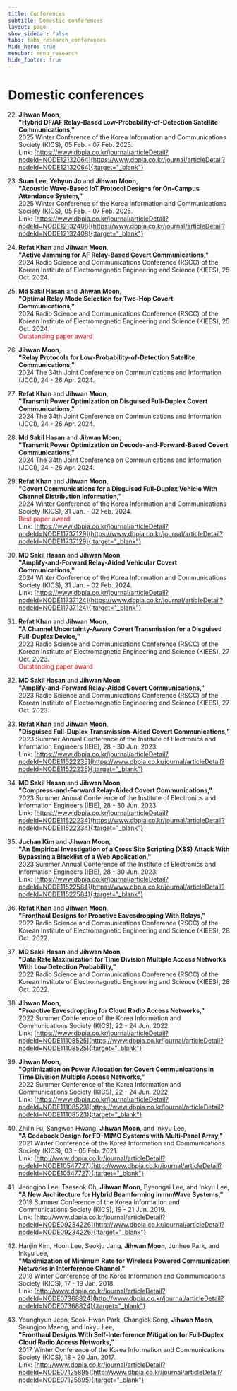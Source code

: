 ```yaml
---
title: Conferences
subtitle: Domestic conferences
layout: page
show_sidebar: false
tabs: tabs_research_conferences
hide_hero: true
menubar: menu_research
hide_footer: true
---
```


# Domestic conferences

22. __Jihwan Moon__,      
__"Hybrid DF/AF Relay-Based Low-Probability-of-Detection Satellite Communications,"__     
2025 Winter Conference of the Korea Information and Communications Society (KICS), 05 Feb. - 07 Feb. 2025.       
Link: [https://www.dbpia.co.kr/journal/articleDetail?nodeId=NODE12132064](https://www.dbpia.co.kr/journal/articleDetail?nodeId=NODE12132064){:target="_blank"}       

21. __Suan Lee__, __Yehyun Jo__ and __Jihwan Moon__,      
__"Acoustic Wave-Based IoT Protocol Designs for On-Campus Attendance System,"__     
2025 Winter Conference of the Korea Information and Communications Society (KICS), 05 Feb. - 07 Feb. 2025.       
Link: [https://www.dbpia.co.kr/journal/articleDetail?nodeId=NODE12132408](https://www.dbpia.co.kr/journal/articleDetail?nodeId=NODE12132408){:target="_blank"}       

20. __Refat Khan__ and __Jihwan Moon__,      
__"Active Jamming for AF Relay-Based Covert Communications,"__     
2024 Radio Science and Communications Conference (RSCC) of the Korean Institute of Electromagnetic Engineering and Science (KIEES), 25 Oct. 2024.     

19. __Md Sakil Hasan__ and __Jihwan Moon__,      
__"Optimal Relay Mode Selection for Two-Hop Covert Communications,"__     
2024 Radio Science and Communications Conference (RSCC) of the Korean Institute of Electromagnetic Engineering and Science (KIEES), 25 Oct. 2024.     
<span style="color:red">Outstanding paper award</span>      

18. __Jihwan Moon__,      
__"Relay Protocols for Low-Probability-of-Detection Satellite Communications,"__     
2024 The 34th Joint Conference on Communications and Information (JCCI), 24 - 26 Apr. 2024.      

17. __Refat Khan__ and __Jihwan Moon__,      
__"Transmit Power Optimization on Disguised Full-Duplex Covert Communications,"__     
2024 The 34th Joint Conference on Communications and Information (JCCI), 24 - 26 Apr. 2024.      

16. __Md Sakil Hasan__ and __Jihwan Moon__,      
__"Transmit Power Optimization on Decode-and-Forward-Based Covert Communications,"__     
2024 The 34th Joint Conference on Communications and Information (JCCI), 24 - 26 Apr. 2024.      

15. __Refat Khan__ and __Jihwan Moon__,      
__"Covert Communications for a Disguised Full-Duplex Vehicle With Channel Distribution Information,"__     
2024 Winter Conference of the Korea Information and Communications Society (KICS), 31 Jan. - 02 Feb. 2024.       
<span style="color:red">Best paper award</span>      
Link: [https://www.dbpia.co.kr/journal/articleDetail?nodeId=NODE11737129](https://www.dbpia.co.kr/journal/articleDetail?nodeId=NODE11737129){:target="_blank"}       

14. __MD Sakil Hasan__ and __Jihwan Moon__,      
__"Amplify-and-Forward Relay-Aided Vehicular Covert Communications,"__     
2024 Winter Conference of the Korea Information and Communications Society (KICS), 31 Jan. - 02 Feb. 2024.       
Link: [https://www.dbpia.co.kr/journal/articleDetail?nodeId=NODE11737124](https://www.dbpia.co.kr/journal/articleDetail?nodeId=NODE11737124){:target="_blank"}       

13. __Refat Khan__ and __Jihwan Moon__,      
__"A Channel Uncertainty-Aware Covert Transmission for a Disguised Full-Duplex Device,"__     
2023 Radio Science and Communications Conference (RSCC) of the Korean Institute of Electromagnetic Engineering and Science (KIEES), 27 Oct. 2023.     
<span style="color:red">Outstanding paper award</span>      

12. __MD Sakil Hasan__ and __Jihwan Moon__,      
__"Amplify-and-Forward Relay-Aided Covert Communications,"__     
2023 Radio Science and Communications Conference (RSCC) of the Korean Institute of Electromagnetic Engineering and Science (KIEES), 27 Oct. 2023.     

11. __Refat Khan__ and __Jihwan Moon__,      
__"Disguised Full-Duplex Transmission-Aided Covert Communications,"__     
2023 Summer Annual Conference of the Institute of Electronics and Information Engineers (IEIE), 28 - 30 Jun. 2023.     
Link: [https://www.dbpia.co.kr/journal/articleDetail?nodeId=NODE11522235](https://www.dbpia.co.kr/journal/articleDetail?nodeId=NODE11522235){:target="_blank"}       

10. __MD Sakil Hasan__ and __Jihwan Moon__,      
__"Compress-and-Forward Relay-Aided Covert Communications,"__     
2023 Summer Annual Conference of the Institute of Electronics and Information Engineers (IEIE), 28 - 30 Jun. 2023.     
Link: [https://www.dbpia.co.kr/journal/articleDetail?nodeId=NODE11522234](https://www.dbpia.co.kr/journal/articleDetail?nodeId=NODE11522234){:target="_blank"}       

9. __Juchan Kim__ and __Jihwan Moon__,      
__"An Empirical Investigation of a Cross Site Scripting (XSS) Attack With Bypassing a Blacklist of a Web Application,"__     
2023 Summer Annual Conference of the Institute of Electronics and Information Engineers (IEIE), 28 - 30 Jun. 2023.     
Link: [https://www.dbpia.co.kr/journal/articleDetail?nodeId=NODE11522584](https://www.dbpia.co.kr/journal/articleDetail?nodeId=NODE11522584){:target="_blank"}       

8. __Refat Khan__ and __Jihwan Moon__,      
__"Fronthaul Designs for Proactive Eavesdropping With Relays,"__     
2022 Radio Science and Communications Conference (RSCC) of the Korean Institute of Electromagnetic Engineering and Science (KIEES), 28 Oct. 2022.     

7. __MD Sakil Hasan__ and __Jihwan Moon__,      
__"Data Rate Maximization for Time Division Multiple Access Networks With Low Detection Probability,"__     
2022 Radio Science and Communications Conference (RSCC) of the Korean Institute of Electromagnetic Engineering and Science (KIEES), 28 Oct. 2022.     

6. __Jihwan Moon__,      
__"Proactive Eavesdropping for Cloud Radio Access Networks,"__     
2022 Summer Conference of the Korea Information and Communications Society (KICS), 22 - 24 Jun. 2022.     
Link: [https://www.dbpia.co.kr/journal/articleDetail?nodeId=NODE11108525](https://www.dbpia.co.kr/journal/articleDetail?nodeId=NODE11108525){:target="_blank"}  

5. __Jihwan Moon__,      
__"Optimization on Power Allocation for Covert Communications in Time Division Multiple Access Networks,"__     
2022 Summer Conference of the Korea Information and Communications Society (KICS), 22 - 24 Jun. 2022.     
Link: [https://www.dbpia.co.kr/journal/articleDetail?nodeId=NODE11108523](https://www.dbpia.co.kr/journal/articleDetail?nodeId=NODE11108523){:target="_blank"}       

4. Zhilin Fu, Sangwon Hwang, __Jihwan Moon__, and Inkyu Lee,      
__"A Codebook Design for FD-MIMO Systems with Multi-Panel Array,"__     
2021 Winter Conference of the Korea Information and Communications Society (KICS), 03 - 05 Feb. 2021.      
Link: [http://www.dbpia.co.kr/journal/articleDetail?nodeId=NODE10547727](http://www.dbpia.co.kr/journal/articleDetail?nodeId=NODE10547727){:target="_blank"}     

3. Jeongjoo Lee, Taeseok Oh, __Jihwan Moon__, Byeongsi Lee, and Inkyu Lee,      
__"A New Architecture for Hybrid Beamforming in mmWave Systems,"__     
2019 Summer Conference of the Korea Information and Communications Society (KICS), 19 - 21 Jun. 2019.      
Link: [http://www.dbpia.co.kr/journal/articleDetail?nodeId=NODE09234226](http://www.dbpia.co.kr/journal/articleDetail?nodeId=NODE09234226){:target="_blank"}     

2. Hanjin Kim, Hoon Lee, Seokju Jang, __Jihwan Moon__, Junhee Park, and Inkyu Lee,      
__"Maximization of Minimum Rate for Wireless Powered Communication Networks in Interference Channel,"__     
2018 Winter Conference of the Korea Information and Communications Society (KICS), 17 - 19 Jan. 2018.      
Link: [http://www.dbpia.co.kr/journal/articleDetail?nodeId=NODE07368824](http://www.dbpia.co.kr/journal/articleDetail?nodeId=NODE07368824){:target="_blank"}       

1. Younghyun Jeon, Seok-Hwan Park, Changick Song, __Jihwan Moon__, Seungjoo Maeng, and Inkyu Lee,       
__"Fronthaul Designs With Self-Interference Mitigation for Full-Duplex Cloud Radio Access Networks,"__        
2017 Winter Conference of the Korea Information and Communications Society (KICS), 18 - 20 Jan. 2017.      
Link: [http://www.dbpia.co.kr/journal/articleDetail?nodeId=NODE07125895](http://www.dbpia.co.kr/journal/articleDetail?nodeId=NODE07125895){:target="_blank"}       